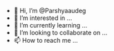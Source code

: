 - 👋 Hi, I’m @Parshyaaudeg
- 👀 I’m interested in ...
- 🌱 I’m currently learning ...
- 💞️ I’m looking to collaborate on ...
- 📫 How to reach me ...

<!---
Parshyaaudeg/Parshyaaudeg is a ✨ special ✨ repository because its `README.md` (this file) appears on your GitHub profile.
You can click the Preview link to take a look at your changes.
--->
